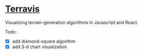 # [Terravis](http://ilknarf.github.io/terravis)

Visualizing terrain-generation algorithms in Javascript and React.

Todo:
- [x] add diamond-square algorithm
- [x] add 3-d chart visualization
